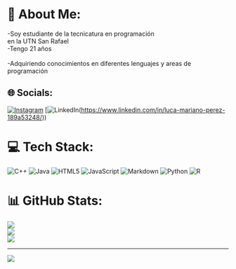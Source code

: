 # 💫 About Me:
-Soy estudiante de la tecnicatura en programación <br>en la UTN San Rafael<br>-Tengo 21 años<br><br>-Adquiriendo conocimientos en diferentes lenguajes y areas de<br>programación<br>


## 🌐 Socials:
[![Instagram](https://img.shields.io/badge/Instagram-%23E4405F.svg?logo=Instagram&logoColor=white)](https://instagram.com/perez.lucaas15) [![LinkedIn](https://img.shields.io/badge/LinkedIn-%230077B5.svg?logo=linkedin&logoColor=white)(https://www.linkedin.com/in/luca-mariano-perez-189a53248/)) 

# 💻 Tech Stack:
![C++](https://img.shields.io/badge/c++-%2300599C.svg?style=for-the-badge&logo=c%2B%2B&logoColor=white) ![Java](https://img.shields.io/badge/java-%23ED8B00.svg?style=for-the-badge&logo=openjdk&logoColor=white) ![HTML5](https://img.shields.io/badge/html5-%23E34F26.svg?style=for-the-badge&logo=html5&logoColor=white) ![JavaScript](https://img.shields.io/badge/javascript-%23323330.svg?style=for-the-badge&logo=javascript&logoColor=%23F7DF1E) ![Markdown](https://img.shields.io/badge/markdown-%23000000.svg?style=for-the-badge&logo=markdown&logoColor=white) ![Python](https://img.shields.io/badge/python-3670A0?style=for-the-badge&logo=python&logoColor=ffdd54) ![R](https://img.shields.io/badge/r-%23276DC3.svg?style=for-the-badge&logo=r&logoColor=white)
# 📊 GitHub Stats:
![](https://github-readme-stats.vercel.app/api?username=lucaperez123&theme=neon&hide_border=false&include_all_commits=false&count_private=false)<br/>
![](https://github-readme-streak-stats.herokuapp.com/?user=lucaperez123&theme=neon&hide_border=false)<br/>
![](https://github-readme-stats.vercel.app/api/top-langs/?username=lucaperez123&theme=neon&hide_border=false&include_all_commits=false&count_private=false&layout=compact)

---
[![](https://visitcount.itsvg.in/api?id=lucaperez123&icon=0&color=0)](https://visitcount.itsvg.in)

<!-- Proudly created with GPRM ( https://gprm.itsvg.in ) -->


